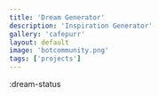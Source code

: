 ```yaml
---
title: 'Dream Generator'
description: 'Inspiration Generator'
gallery: 'cafepurr'
layout: default
image: 'botcommunity.png'
tags: ['projects']
---
```



:dream-status

